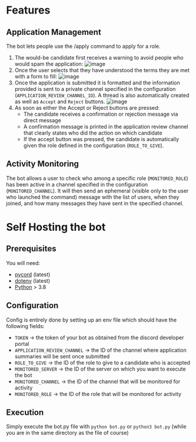 # Features

## Application Management
The bot lets people use the /apply command to apply for a role.
1. The would-be candidate first receives a warning to avoid people who would spam the application:
![image](https://github.com/user-attachments/assets/ed76216f-39e3-4792-be6e-816452eb995f)
2. Once the user selects that they have understood the terms they are met with a form to fill:
![image](https://github.com/user-attachments/assets/2e214a31-5e49-49b0-8c5b-5a21884fd83e)
3. Once the application is submitted it is formatted and the information provided is sent to a private channel specified in the configuration (`APPLICATION_REVIEW_CHANNEL_ID`).
A thread is also automatically created as well as `Accept` and `Reject` buttons.
![image](https://github.com/user-attachments/assets/51112723-0b69-4c80-a959-dd7f7a18e6c7)
4. As soon as either the Accept or Reject buttons are pressed:
    - The candidate receives a confirmation or rejection message via direct message
    - A confirmation message is printed in the application review channel that clearly states who did the action on which candidate
    - If the accept button was pressed, the candidate is automatically given the role defined in the configuration (`ROLE_TO_GIVE`).


## Activity Monitoring
The bot allows a user to check who among a specific role (`MONITORED_ROLE`) has been active in a channel specified in the configuration (`MONITORED_CHANNEL`).
It will then send an ephemeral (visible only to the user who launched the command) message with the list of users, when they joined, and how many messages they have sent in the specified channel.

# Self Hosting the bot
## Prerequisites
You will need:
- [pycord](https://pycord.dev/) (latest)
- [dotenv](https://pypi.org/project/python-dotenv/) (latest)
- [Python](https://www.python.org/) > 3.8

## Configuration
Config is entirely done by setting up an env file which should have the following fields:
- `TOKEN` -> the token of your bot as obtained from the discord developer portal
- `APPLICATION_REVIEW_CHANNEL` -> the ID of the channel where application summaries will be sent once submitted
- `ROLE_TO_GIVE` -> the ID of the role to give to a candidate who is accepted
- `MONITORED_SERVER` -> the ID of the server on which you want to execute the bot
- `MONITORED_CHANNEL` -> the ID of the channel that will be monitored for activity
- `MONITORED_ROLE` -> the ID of the role that will be monitored for activity

## Execution
Simply execute the bot.py file with `python bot.py` or `python3 bot.py` (while you are in the same directory as the file of course)
